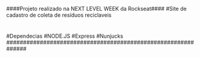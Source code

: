 ####Projeto realizado na NEXT LEVEL WEEK da Rockseat####
#Site de cadastro de coleta de resíduos reciclaveis
#
#Dependecias 
#NODE.JS
#Express
#Nunjucks
##############################################################
